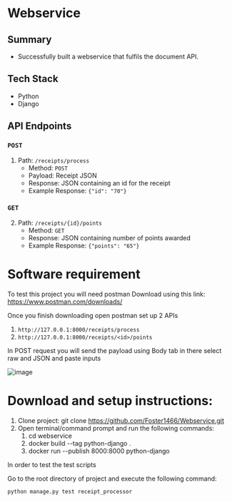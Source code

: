 # Webservice

## Summary
* Successfully built a webservice that fulfils the document API.


## Tech Stack
* Python
* Django


## API Endpoints
###  `POST`
1. Path: `/receipts/process`
   * Method: `POST`
   * Payload: Receipt JSON
   * Response: JSON containing an id for the receipt
   * Example Response:
     `{"id": "70"}`

###  `GET`
2. Path: `/receipts/{id}/points`
   * Method: `GET`
   * Response: JSON containing number of points awarded
   * Example Response:
     `{"points": "65"}`


# Software requirement
To test this project you will need postman
Download using this link: https://www.postman.com/downloads/

Once you finish downloading open postman set up 2 APIs
1. `http://127.0.0.1:8000/receipts/process`
2. `http://127.0.0.1:8000/receipts/<id>/points`

In POST request you will send the payload using Body tab in there select raw and JSON and paste inputs

![image](https://github.com/Foster1466/Webservice/assets/67507979/733e2a3b-82e3-49a0-b8ca-5a37581a9af4)


# Download and setup instructions:
1. Clone project: git clone https://github.com/Foster1466/Webservice.git
2. Open terminal/command prompt and run the following commands:
    1. cd webservice
    2. docker build --tag python-django .
    3. docker run --publish 8000:8000 python-django
    
In order to test the test scripts

Go to the root directory of project and execute the following command:

`python manage.py test receipt_processor`
